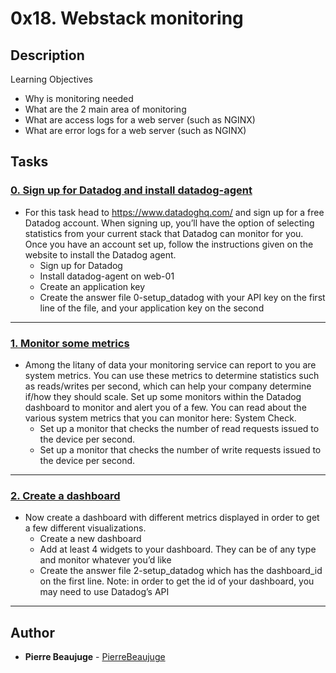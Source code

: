 # 0x18. Webstack monitoring

## Description

Learning Objectives

- Why is monitoring needed
- What are the 2 main area of monitoring
- What are access logs for a web server (such as NGINX)
- What are error logs for a web server (such as NGINX)

## Tasks

### [0. Sign up for Datadog and install datadog-agent](./0-setup_datadog)

- For this task head to https://www.datadoghq.com/ and sign up for a free Datadog account. When signing up, you’ll have the option of selecting statistics from your current stack that Datadog can monitor for you. Once you have an account set up, follow the instructions given on the website to install the Datadog agent.
  - Sign up for Datadog
  - Install datadog-agent on web-01
  - Create an application key
  - Create the answer file 0-setup_datadog with your API key on the first line of the file, and your application key on the second

---

### [1. Monitor some metrics](./)

- Among the litany of data your monitoring service can report to you are system metrics. You can use these metrics to determine statistics such as reads/writes per second, which can help your company determine if/how they should scale. Set up some monitors within the Datadog dashboard to monitor and alert you of a few. You can read about the various system metrics that you can monitor here: System Check.
  - Set up a monitor that checks the number of read requests issued to the device per second.
  - Set up a monitor that checks the number of write requests issued to the device per second.

---

### [2. Create a dashboard](./2-setup_datadog)

- Now create a dashboard with different metrics displayed in order to get a few different visualizations.
  - Create a new dashboard
  - Add at least 4 widgets to your dashboard. They can be of any type and monitor whatever you’d like
  - Create the answer file 2-setup_datadog which has the dashboard_id on the first line. Note: in order to get the id of your dashboard, you may need to use Datadog’s API

---

## Author

- **Pierre Beaujuge** - [PierreBeaujuge](https://github.com/PierreBeaujuge)